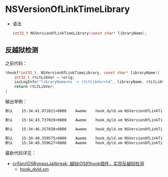 # NSVersionOfLinkTimeLibrary

* 语法
  ```c
  int32_t NSVersionOfLinkTimeLibrary(const char* libraryName);
  ```

## 反越狱检测

之前代码：

```c
%hookf(int32_t, NSVersionOfLinkTimeLibrary, const char* libraryName){
    int32_t rtLtLibVer = %orig;
    iosLogInfo("libraryName=%s -> rtLtLibVer=%d", libraryName, rtLtLibVer);
    return rtLtLibVer;
}
```

输出举例：

```bash
默认    15:34:41.972821+0800    Aweme    hook_dyld.xm NSVersionOfLinkTimeLibrary: libraryName=UIKit -> rtLtLibVer=-1

默认    15:34:43.737029+0800    Aweme    hook_dyld.xm NSVersionOfLinkTimeLibrary: libraryName=System -> rtLtLibVer=85917696

默认    15:34:46.257838+0800    Aweme    hook_dyld.xm NSVersionOfLinkTimeLibrary: libraryName=AudioToolbox -> rtLtLibVer=-1

默认    15:34:49.359575+0800    Aweme    hook_dyld.xm NSVersionOfLinkTimeLibrary: libraryName=System -> rtLtLibVer=85917696
默认    15:34:49.359627+0800    Aweme    hook_dyld.xm NSVersionOfLinkTimeLibrary: libraryName=CoreFoundation -> rtLtLibVer=-1
```

最新代码详见：

* [crifan/iOSBypassJailbreak: 越狱iOS的hook插件，实现反越狱检测](https://github.com/crifan/iOSBypassJailbreak)
  * [hook_dyld.xm](https://github.com/crifan/iOSBypassJailbreak/blob/main/iOSBypassJailbreak/hook_dyld.xm)
